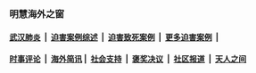 
### 明慧海外之窗

####  [武汉肺炎](indexes/365.md?t=03241200) &nbsp;|&nbsp;  [迫害案例综述](indexes/328.md?t=03241200) &nbsp;|&nbsp; [迫害致死案例](indexes/277.md?t=03241200)  &nbsp;|&nbsp; [更多迫害案例](indexes/81.md?t=03241200)  &nbsp;|&nbsp; 
####  [时事评论](indexes/19.md?t=03241200) &nbsp;|&nbsp; [海外简讯](indexes/245.md?t=03241200)&nbsp;|&nbsp;  [社会支持](indexes/140.md?t=03241200) &nbsp;|&nbsp; [褒奖决议](indexes/282.md?t=03241200) &nbsp;|&nbsp; [社区报道](indexes/91.md?t=03241200)  &nbsp;|&nbsp; [天人之间](indexes/78.md?t=03241200) 

